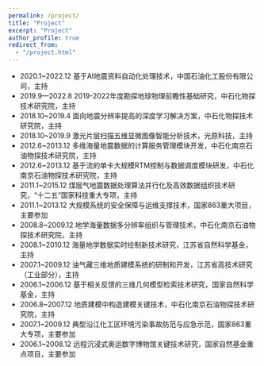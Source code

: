 ```yaml
---
permalink: /project/
title: "Project"
excerpt: "Project"
author_profile: true
redirect_from: 
  - "/project.html"
---
```


* 2020.1~2022.12 基于AI地震资料自动化处理技术，中国石油化工股份有限公司，主持  
* 2019.9—2022.8  2019-2022年度勘探地球物理前瞻性基础研究，中石化物探技术研究院，主持  
* 2018.10~2019.4 面向地震分辨率提高的深度学习解决方案，中石化物探技术研究院，主持  
* 2018.10~2019.9 激光片层扫描五维显微图像智能分析技术，光原科技，主持  
* 2012.6~2013.12	多维海量地震数据的计算服务管理模块开发，中石化南京石油物探技术研究院，主持  
* 2012.6~2013.12	基于流的单卡大规模RTM控制与数据调度模块研发，中石化南京石油物探技术研究院，主持
* 2011.1~2015.12	煤层气地震数据处理算法并行化及高效数据组织技术研究，“十二五”国家科技重大专项，主持  
* 2011.1~2013.12	大规模系统的安全保障与运维支撑技术，国家863重大项目，主要参加  
* 2008.8~2009.12	地学海量数据多分辨率组织与管理技术，中石化南京石油物探技术研究院，主持    
* 2008.1~2010.12	海量地学数据实时绘制新技术研究，江苏省自然科学基金，主持  
* 2007.1~2009.12	油气藏三维地质建模系统的研制和开发，江苏省高技术研究（工业部分），主持  
* 2006.1~2006.12	基于相关反馈的三维几何模型检索技术研究，国家自然科学基金，主持  
* 2006.8~2007.12	地质建模中构造建模关键技术，中石化南京石油物探技术研究院，主持  
* 2007.1~2009.12	典型沿江化工区环境污染事故防范与应急示范，国家863重大专项，主要参加  
* 2006.1~2008.12	远程沉浸式奥运数字博物馆关键技术研究，国家自然基金重点项目，主要参加  
